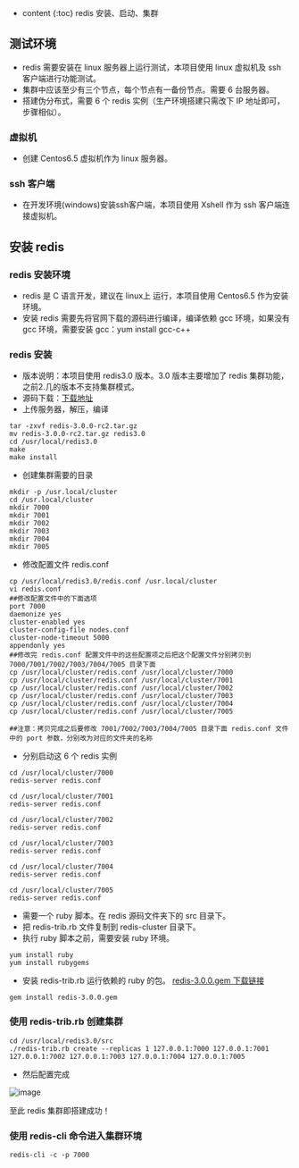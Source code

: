 * content
{:toc}
redis 安装、启动、集群

## 测试环境
- redis 需要安装在 linux 服务器上运行测试，本项目使用 linux 虚拟机及 ssh 客户端进行功能测试。
- 集群中应该至少有三个节点，每个节点有一备份节点。需要 6 台服务器。 
- 搭建伪分布式，需要 6 个 redis 实例（生产环境搭建只需改下 IP 地址即可，步骤相似）。

### 虚拟机
- 创建 Centos6.5 虚拟机作为 linux 服务器。

### ssh 客户端
- 在开发环境(windows)安装ssh客户端，本项目使用 Xshell 作为 ssh 客户端连接虚拟机。

## 安装 redis
### redis 安装环境
- redis 是 C 语言开发，建议在 linux上 运行，本项目使用 Centos6.5 作为安装环境。
- 安装 redis 需要先将官网下载的源码进行编译，编译依赖 gcc 环境，如果没有 gcc 环境，需要安装 gcc：yum install gcc-c++

### redis 安装
- 版本说明：本项目使用 redis3.0 版本。3.0 版本主要增加了 redis 集群功能，之前2.几的版本不支持集群模式。
- 源码下载：[下载地址](https://github.com/antirez/redis/archive/3.0.0-rc2.tar.gz)
- 上传服务器，解压，编译

```
tar -zxvf redis-3.0.0-rc2.tar.gz 
mv redis-3.0.0-rc2.tar.gz redis3.0
cd /usr/local/redis3.0
make
make install
```
- 创建集群需要的目录

```
mkdir -p /usr.local/cluster
cd /usr.local/cluster
mkdir 7000
mkdir 7001
mkdir 7002
mkdir 7003
mkdir 7004
mkdir 7005
```
- 修改配置文件 redis.conf

```
cp /usr/local/redis3.0/redis.conf /usr.local/cluster
vi redis.conf
##修改配置文件中的下面选项
port 7000
daemonize yes
cluster-enabled yes
cluster-config-file nodes.conf
cluster-node-timeout 5000
appendonly yes
##修改完 redis.conf 配置文件中的这些配置项之后把这个配置文件分别拷贝到 7000/7001/7002/7003/7004/7005 目录下面
cp /usr/local/cluster/redis.conf /usr/local/cluster/7000
cp /usr/local/cluster/redis.conf /usr/local/cluster/7001
cp /usr/local/cluster/redis.conf /usr/local/cluster/7002
cp /usr/local/cluster/redis.conf /usr/local/cluster/7003
cp /usr/local/cluster/redis.conf /usr/local/cluster/7004
cp /usr/local/cluster/redis.conf /usr/local/cluster/7005

##注意：拷贝完成之后要修改 7001/7002/7003/7004/7005 目录下面 redis.conf 文件中的 port 参数，分别改为对应的文件夹的名称
```
- 分别启动这 6 个 redis 实例


```
cd /usr/local/cluster/7000
redis-server redis.conf

cd /usr/local/cluster/7001
redis-server redis.conf

cd /usr/local/cluster/7002
redis-server redis.conf

cd /usr/local/cluster/7003
redis-server redis.conf

cd /usr/local/cluster/7004
redis-server redis.conf

cd /usr/local/cluster/7005
redis-server redis.conf

```
- 需要一个 ruby 脚本。在 redis 源码文件夹下的 src 目录下。 
- 把 redis-trib.rb 文件复制到 redis-cluster 目录下。 
- 执行 ruby 脚本之前，需要安装 ruby 环境。

```
yum install ruby
yum install rubygems
```
- 安装 redis-trib.rb 运行依赖的 ruby 的包。 [redis-3.0.0.gem 下载链接](https://download.csdn.net/download/jack85986370/9491462)

```
gem install redis-3.0.0.gem
```

### 使用 redis-trib.rb 创建集群

```
cd /usr/local/redis3.0/src
./redis-trib.rb create --replicas 1 127.0.0.1:7000 127.0.0.1:7001 127.0.0.1:7002 127.0.0.1:7003 127.0.0.1:7004 127.0.0.1:7005
```
- 然后配置完成

![image](https://github.com/daydreamdev/MeetingFilm/raw/master/pic/redis1.png) 

至此 redis 集群即搭建成功！
### 使用 redis-cli 命令进入集群环境
```
redis-cli -c -p 7000
```
